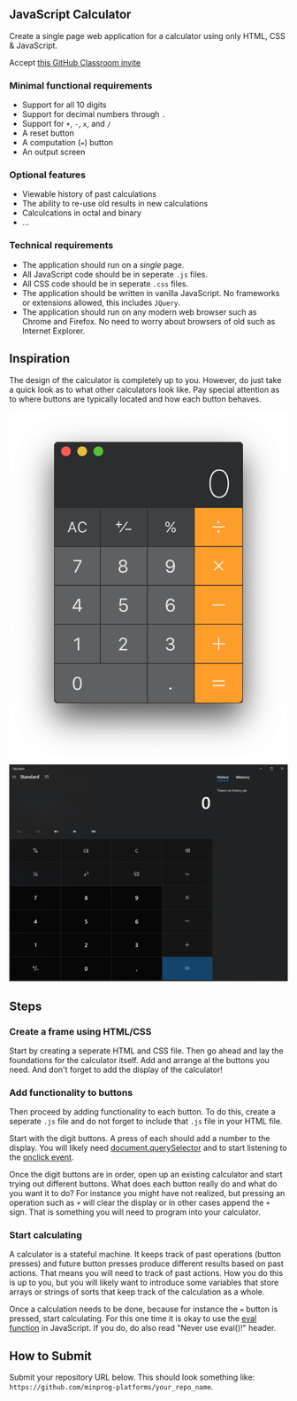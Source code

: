 ## JavaScript Calculator

Create a single page web application for a calculator using only HTML, CSS & JavaScript.

Accept [this GitHub Classroom invite](https://classroom.github.com/a/edM-awM3)

### Minimal functional requirements

* Support for all 10 digits
* Support for decimal numbers through `.`
* Support for `+`, `-`, `x`, and `/`
* A reset button
* A computation (`=`) button
* An output screen

### Optional features

* Viewable history of past calculations
* The ability to re-use old results in new calculations
* Calculcations in octal and binary
* ...

### Technical requirements

* The application should run on a *single* page.
* All JavaScript code should be in seperate `.js` files.
* All CSS code should be in seperate `.css` files.
* The application should be written in vanilla JavaScript. No frameworks or extensions allowed, this includes `JQuery`.
* The application should run on any modern web browser such as Chrome and Firefox. No need to worry about browsers of old such as Internet Explorer.


## Inspiration

The design of the calculator is completely up to you. However, do just take a quick look as to what other calculators look like. Pay special attention as to where buttons are typically located and how each button behaves.  

![](calculator_mac.png)
![](calculator.png)


## Steps

### Create a frame using HTML/CSS

Start by creating a seperate HTML and CSS file. Then go ahead and lay the foundations for the calculator itself. Add and arrange al the buttons you need. And don't forget to add the display of the calculator!

### Add functionality to buttons

Then proceed by adding functionality to each button. To do this, create a seperate `.js` file and do not forget to include that `.js` file in your HTML file. 

Start with the digit buttons. A press of each should add a number to the display. You will likely need [document.querySelector](https://developer.mozilla.org/en-US/docs/Web/API/Document/querySelector) and to start listening to the [onclick event](https://www.w3schools.com/jsref/event_onclick.asp).

Once the digit buttons are in order, open up an existing calculator and start trying out different buttons. What does each button really do and what do you want it to do? For instance you might have not realized, but pressing an operation such as `+` will clear the display or in other cases append the `+` sign. That is something you will need to program into your calculator.

### Start calculating

A calculator is a stateful machine. It keeps track of past operations (button presses) and future button presses produce different results based on past actions. That means you will need to track of past actions. How you do this is up to you, but you will likely want to introduce some variables that store arrays or strings of sorts that keep track of the calculation as a whole.

Once a calculation needs to be done, because for instance the `=` button is pressed, start calculating. For this one time it is okay to use the [eval function](https://developer.mozilla.org/en-US/docs/Web/JavaScript/Reference/Global_Objects/eval) in JavaScript. If you do, do also read "Never use eval()!" header.


## How to Submit

Submit your repository URL below. This should look something like: `https://github.com/minprog-platforms/your_repo_name`.